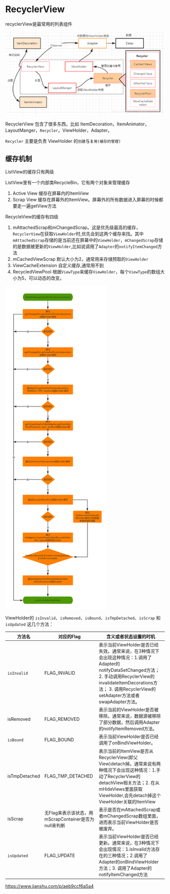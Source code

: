 # RecyclerView

recyclerView是最常用的列表组件

![](image/20200419205226481.png)

RecyclerView 包含了很多东西，比如 ItemDecoration，ItemAnimator，LayoutManger，`Recycler`，ViewHolder，Adapter。

`Recycler` 主要是负责 ViewHolder 的`创建`与`复用(缓存的管理)`





## 缓存机制

ListView的缓存只有两级

ListView里有一个内部类RecycleBin，它有两个对象来管理缓存 

1. Active View 缓存在屏幕内的ItemView
2. Scrap View 缓存在屏幕外的ItemView。屏幕外的所有数据进入屏幕的时候都要走一遍getView方法



RecycleView的缓存有四级

1. mAttachedScrap和mChangedScrap。这是优先级最高的缓存，`RecyclerView`在获取`ViewHolder`时,优先会到这两个缓存来找。其中`mAttachedScrap`存储的是当前还在屏幕中的`ViewHolder`，`mChangedScrap`存储的是数据被更新的`ViewHolder`,比如说调用了`Adapter`的`notifyItemChanged`方法
2. mCachedViewScrap 默认大小为2，通常用来存储预取的`ViewHolder`
3. ViewCacheExtension  自定义缓存,通常用不到
4. RecycledViewPool 根据`ViewType`来缓存`ViewHolder`，每个`ViewType`的数组大小为5，可以动态的改变。

![](image/20161205181030079.png)

ViewHolder的 `isInvalid`、`isRemoved`、`isBound`、`isTmpDetached`、`isScrap` 和 `isUpdated` 这几个方法：

| 方法名        | 对应的Flag                                            | 含义或者状态设置的时机                                       |
| ------------- | ----------------------------------------------------- | ------------------------------------------------------------ |
| `isInvalid`   | FLAG_INVALID                                          | 表示当前ViewHolder是否已经失效。通常来说，在3种情况下会出现这种情况：1.调用了Adapter的notifyDataSetChanged方法； 2. 手动调用RecyclerView的invalidateItemDecorations方法； 3. 调用RecyclerView的setAdapter方法或者swapAdapter方法。 |
| isRemoved     | FLAG_REMOVED                                          | 表示当前的ViewHolder是否被移除。通常来说，数据源被移除了部分数据，然后调用Adapter的notifyItemRemoved方法。 |
| `isBound`     | FLAG_BOUND                                            | 表示当前ViewHolder是否已经调用了onBindViewHolder。           |
| isTmpDetached | FLAG_TMP_DETACHED                                     | 表示当前的ItemView是否从RecyclerView(即父View)detach掉。通常来说有两种情况下会出现这种情况：1.手动了RecyclerView的detachView相关方法；2. 在从mHideViews里面获取ViewHolder,会先detach掉这个ViewHolder关联的ItemView |
| isScrap       | 无Flag来表示该状态，用mScrapContainer是否为null来判断 | 表示是否在mAttachedScrap或者mChangedScrap数组里面，进而表示当前ViewHolder是否被废弃。 |
| `isUpdated`   | FLAG_UPDATE                                           | 表示当前ViewHolder是否已经更新。通常来说，在3种情况下会出现情况：1.isInvalid方法存在的三种情况；2.调用了Adapter的onBindViewHolder方法；3. 调用了Adapter的notifyItemChanged方法 |

https://www.jianshu.com/p/aeb9ccf6a5a4